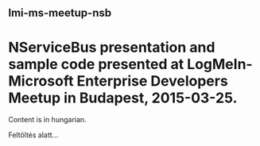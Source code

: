 ## lmi-ms-meetup-nsb

# NServiceBus presentation and sample code presented at LogMeIn-Microsoft Enterprise Developers Meetup in Budapest, 2015-03-25. 

Content is in hungarian.

Feltöltés alatt...

